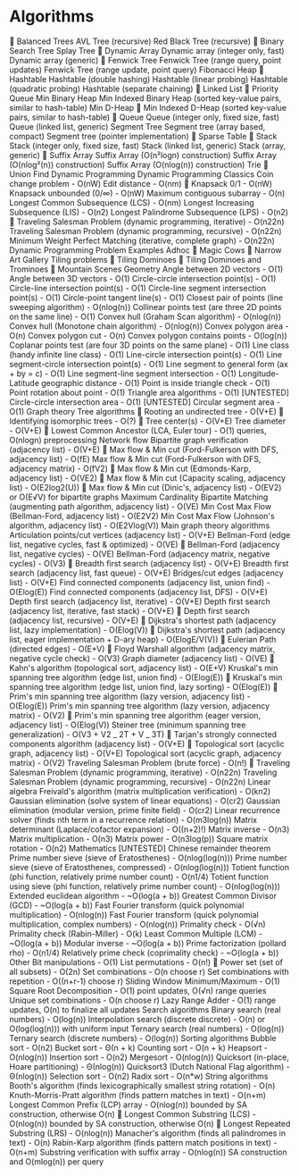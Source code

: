 # Algorithms
🎥 Balanced Trees
AVL Tree (recursive)
Red Black Tree (recursive)
🎥 Binary Search Tree
Splay Tree
🎥 Dynamic Array
Dynamic array (integer only, fast)
Dynamic array (generic)
🎥 Fenwick Tree
Fenwick Tree (range query, point updates)
Fenwick Tree (range update, point query)
Fibonacci Heap
🎥 Hashtable
Hashtable (double hashing)
Hashtable (linear probing)
Hashtable (quadratic probing)
Hashtable (separate chaining)
🎥 Linked List
🎥 Priority Queue
Min Binary Heap
Min Indexed Binary Heap (sorted key-value pairs, similar to hash-table)
Min D-Heap
🎥 Min Indexed D-Heap (sorted key-value pairs, similar to hash-table)
🎥 Queue
Queue (integer only, fixed size, fast)
Queue (linked list, generic)
Segment Tree
Segment tree (array based, compact)
Segment tree (pointer implementation)
🎥 Sparse Table
🎥 Stack
Stack (integer only, fixed size, fast)
Stack (linked list, generic)
Stack (array, generic)
🎥 Suffix Array
Suffix Array (O(n²logn) construction)
Suffix Array (O(nlog²(n)) construction)
Suffix Array (O(nlog(n)) construction)
Trie
🎥 Union Find
Dynamic Programming
Dynamic Programming Classics
Coin change problem - O(nW)
Edit distance - O(nm)
🎥 Knapsack 0/1 - O(nW)
Knapsack unbounded (0/∞) - O(nW)
Maximum contiguous subarray - O(n)
Longest Common Subsequence (LCS) - O(nm)
Longest Increasing Subsequence (LIS) - O(n2)
Longest Palindrome Subsequence (LPS) - O(n2)
🎥 Traveling Salesman Problem (dynamic programming, iterative) - O(n22n)
Traveling Salesman Problem (dynamic programming, recursive) - O(n22n)
Minimum Weight Perfect Matching (iterative, complete graph) - O(n22n)
Dynamic Programming Problem Examples
Adhoc
🎥 Magic Cows
🎥 Narrow Art Gallery
Tiling problems
🎥 Tiling Dominoes
🎥 Tiling Dominoes and Trominoes
🎥 Mountain Scenes
Geometry
Angle between 2D vectors - O(1)
Angle between 3D vectors - O(1)
Circle-circle intersection point(s) - O(1)
Circle-line intersection point(s) - O(1)
Circle-line segment intersection point(s) - O(1)
Circle-point tangent line(s) - O(1)
Closest pair of points (line sweeping algorithm) - O(nlog(n))
Collinear points test (are three 2D points on the same line) - O(1)
Convex hull (Graham Scan algorithm) - O(nlog(n))
Convex hull (Monotone chain algorithm) - O(nlog(n))
Convex polygon area - O(n)
Convex polygon cut - O(n)
Convex polygon contains points - O(log(n))
Coplanar points test (are four 3D points on the same plane) - O(1)
Line class (handy infinite line class) - O(1)
Line-circle intersection point(s) - O(1)
Line segment-circle intersection point(s) - O(1)
Line segment to general form (ax + by = c) - O(1)
Line segment-line segment intersection - O(1)
Longitude-Latitude geographic distance - O(1)
Point is inside triangle check - O(1)
Point rotation about point - O(1)
Triangle area algorithms - O(1)
[UNTESTED] Circle-circle intersection area - O(1)
[UNTESTED] Circular segment area - O(1)
Graph theory
Tree algorithms
🎥 Rooting an undirected tree - O(V+E)
🎥 Identifying isomorphic trees - O(?)
🎥 Tree center(s) - O(V+E)
Tree diameter - O(V+E)
🎥 Lowest Common Ancestor (LCA, Euler tour) - O(1) queries, O(nlogn) preprocessing
Network flow
Bipartite graph verification (adjacency list) - O(V+E)
🎥 Max flow & Min cut (Ford-Fulkerson with DFS, adjacency list) - O(fE)
Max flow & Min cut (Ford-Fulkerson with DFS, adjacency matrix) - O(fV2)
🎥 Max flow & Min cut (Edmonds-Karp, adjacency list) - O(VE2)
🎥 Max flow & Min cut (Capacity scaling, adjacency list) - O(E2log2(U))
🎥 Max flow & Min cut (Dinic's, adjacency list) - O(EV2) or O(E√V) for bipartite graphs
Maximum Cardinality Bipartite Matching (augmenting path algorithm, adjacency list) - O(VE)
Min Cost Max Flow (Bellman-Ford, adjacency list) - O(E2V2)
Min Cost Max Flow (Johnson's algorithm, adjacency list) - O(E2Vlog(V))
Main graph theory algorithms
Articulation points/cut vertices (adjacency list) - O(V+E)
Bellman-Ford (edge list, negative cycles, fast & optimized) - O(VE)
🎥 Bellman-Ford (adjacency list, negative cycles) - O(VE)
Bellman-Ford (adjacency matrix, negative cycles) - O(V3)
🎥 Breadth first search (adjacency list) - O(V+E)
Breadth first search (adjacency list, fast queue) - O(V+E)
Bridges/cut edges (adjacency list) - O(V+E)
Find connected components (adjacency list, union find) - O(Elog(E))
Find connected components (adjacency list, DFS) - O(V+E)
Depth first search (adjacency list, iterative) - O(V+E)
Depth first search (adjacency list, iterative, fast stack) - O(V+E)
🎥 Depth first search (adjacency list, recursive) - O(V+E)
🎥 Dijkstra's shortest path (adjacency list, lazy implementation) - O(Elog(V))
🎥 Dijkstra's shortest path (adjacency list, eager implementation + D-ary heap) - O(ElogE/V(V))
🎥 Eulerian Path (directed edges) - O(E+V)
🎥 Floyd Warshall algorithm (adjacency matrix, negative cycle check) - O(V3)
Graph diameter (adjacency list) - O(VE)
🎥 Kahn's algorithm (topological sort, adjacency list) - O(E+V)
Kruskal's min spanning tree algorithm (edge list, union find) - O(Elog(E))
🎥 Kruskal's min spanning tree algorithm (edge list, union find, lazy sorting) - O(Elog(E))
🎥 Prim's min spanning tree algorithm (lazy version, adjacency list) - O(Elog(E))
Prim's min spanning tree algorithm (lazy version, adjacency matrix) - O(V2)
🎥 Prim's min spanning tree algorithm (eager version, adjacency list) - O(Elog(V))
Steiner tree (minimum spanning tree generalization) - O(V3 + V2 _ 2T + V _ 3T)
🎥 Tarjan's strongly connected components algorithm (adjacency list) - O(V+E)
🎥 Topological sort (acyclic graph, adjacency list) - O(V+E)
Topological sort (acyclic graph, adjacency matrix) - O(V2)
Traveling Salesman Problem (brute force) - O(n!)
🎥 Traveling Salesman Problem (dynamic programming, iterative) - O(n22n)
Traveling Salesman Problem (dynamic programming, recursive) - O(n22n)
Linear algebra
Freivald's algorithm (matrix multiplication verification) - O(kn2)
Gaussian elimination (solve system of linear equations) - O(cr2)
Gaussian elimination (modular version, prime finite field) - O(cr2)
Linear recurrence solver (finds nth term in a recurrence relation) - O(m3log(n))
Matrix determinant (Laplace/cofactor expansion) - O((n+2)!)
Matrix inverse - O(n3)
Matrix multiplication - O(n3)
Matrix power - O(n3log(p))
Square matrix rotation - O(n2)
Mathematics
[UNTESTED] Chinese remainder theorem
Prime number sieve (sieve of Eratosthenes) - O(nlog(log(n)))
Prime number sieve (sieve of Eratosthenes, compressed) - O(nlog(log(n)))
Totient function (phi function, relatively prime number count) - O(n1/4)
Totient function using sieve (phi function, relatively prime number count) - O(nlog(log(n)))
Extended euclidean algorithm - ~O(log(a + b))
Greatest Common Divisor (GCD) - ~O(log(a + b))
Fast Fourier transform (quick polynomial multiplication) - O(nlog(n))
Fast Fourier transform (quick polynomial multiplication, complex numbers) - O(nlog(n))
Primality check - O(√n)
Primality check (Rabin-Miller) - O(k)
Least Common Multiple (LCM) - ~O(log(a + b))
Modular inverse - ~O(log(a + b))
Prime factorization (pollard rho) - O(n1/4)
Relatively prime check (coprimality check) - ~O(log(a + b))
Other
Bit manipulations - O(1)
List permutations - O(n!)
🎥 Power set (set of all subsets) - O(2n)
Set combinations - O(n choose r)
Set combinations with repetition - O((n+r-1) choose r)
Sliding Window Minimum/Maximum - O(1)
Square Root Decomposition - O(1) point updates, O(√n) range queries
Unique set combinations - O(n choose r)
Lazy Range Adder - O(1) range updates, O(n) to finalize all updates
Search algorithms
Binary search (real numbers) - O(log(n))
Interpolation search (discrete discrete) - O(n) or O(log(log(n))) with uniform input
Ternary search (real numbers) - O(log(n))
Ternary search (discrete numbers) - O(log(n))
Sorting algorithms
Bubble sort - O(n2)
Bucket sort - Θ(n + k)
Counting sort - O(n + k)
Heapsort - O(nlog(n))
Insertion sort - O(n2)
Mergesort - O(nlog(n))
Quicksort (in-place, Hoare partitioning) - Θ(nlog(n))
Quicksort3 (Dutch National Flag algorithm) - Θ(nlog(n))
Selection sort - O(n2)
Radix sort - O(n*w)
String algorithms
Booth's algorithm (finds lexicographically smallest string rotation) - O(n)
Knuth-Morris-Pratt algorithm (finds pattern matches in text) - O(n+m)
Longest Common Prefix (LCP) array - O(nlog(n)) bounded by SA construction, otherwise O(n)
🎥 Longest Common Substring (LCS) - O(nlog(n)) bounded by SA construction, otherwise O(n)
🎥 Longest Repeated Substring (LRS) - O(nlog(n))
Manacher's algorithm (finds all palindromes in text) - O(n)
Rabin-Karp algorithm (finds pattern match positions in text) - O(n+m)
Substring verification with suffix array - O(nlog(n)) SA construction and O(mlog(n)) per query
